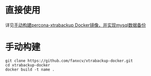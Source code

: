# 直接使用
详见[手动构建percona-xtrabackup Docker镜像，并实现mysql数据备份
](https://www.jianshu.com/p/d47c4e841027)
# 手动构建
```shell script
git clone https://github.com/fanxcv/xtrabackup-docker.git
cd xtrabackup-docker
docker build -t name .
```
